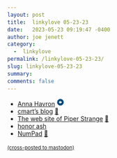 ```yaml
---
layout: post
title:  linkylove 05-23-23
date:   2023-05-23 09:19:47 -0400
author: joe jenett
category:
  -  linkylove
permalink: /linkylove-05-23-23/
slug: linkylove-05-23-23
summary: 
comments: false
---
```

<ul class="linkylove">
	<li><a title="Anna Havron" href="https://www.annahavron.com/">Anna Havron</a> <a class="normaltext" title="source" href="https://blogroll.org/"><img src="/images/left-arrow.png" alt="" width="18"></a></li>
	<li><a title="cmart's blog" href="https://cmart.blog/blog/">cmart’s blog</a> <a href="https://pinboard.in/u:measuretwice">📌</a></li>
	<li><a title="The web site of Piper Strange" href="https://piperstrange.neocities.org/">The web site of Piper Strange</a> <a href="https://pinboard.in/u:veronique">📌</a></li>
	<li><a title="honor ash" href="https://hnr.fyi/">honor ash</a></li>
	<li><a title="text editor/calculator hybrid" href="https://numpad.io/">NumPad</a> <a href="https://pinboard.in/u:philapple">📌</a></li>
</ul>

<a href="https://brid.gy/publish/mastodon"><small>(cross-posted to mastodon)</small></a>
